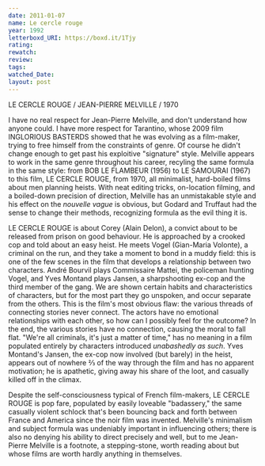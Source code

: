 ```yaml
---
date: 2011-01-07
name: Le cercle rouge
year: 1992
letterboxd_URI: https://boxd.it/1Tjy
rating:
rewatch:
review:
tags:
watched_Date:
layout: post
---
```


LE CERCLE ROUGE / JEAN-PIERRE MELVILLE / 1970

I have no real respect for Jean-Pierre Melville, and don't understand
how anyone could. I have more respect for Tarantino, whose 2009 film
INGLORIOUS BASTERDS showed that he was evolving as a film-maker, trying
to free himself from the constraints of genre. Of course he didn't
change enough to get past his exploitive "signature" style. Melville
appears to work in the same genre throughout his career, recyling the
same formula in the same style: from BOB LE FLAMBEUR (1956) to LE
SAMOURAI (1967) to this film, LE CERCLE ROUGE, from 1970, all
minimalist, hard-boiled films about men planning heists. With neat
editing tricks, on-location filming, and a boiled-down precision of
direction, Melville has an unmistakable style and his effect on the
*nouvelle vague* is obvious, but Godard and Truffaut had the sense to
change their methods, recognizing formula as the evil thing it is.

LE CERCLE ROUGE is about Corey (Alain Delon), a convict about to be
released from prison on good behaviour. He is approached by a crooked
cop and told about an easy heist. He meets Vogel (Gian-Maria Volonte), a
criminal on the run, and they take a moment to bond in a muddy field:
this is one of the few scenes in the film that develops a relationship
between two characters. André Bourvil plays Commissaire Mattei, the
policeman hunting Vogel, and Yves Montand plays Jansen, a sharpshooting
ex-cop and the third member of the gang. We are shown certain habits and
characteristics of characters, but for the most part they go unspoken,
and occur separate from the others. This is the film's most obvious
flaw: the various threads of connecting stories never connect. The
actors have no emotional relationships with each other, so how can I
possibly feel for the outcome? In the end, the various stories have no
connection, causing the moral to fall flat. "We're all criminals, it's
just a matter of time," has no meaning in a film populated entirely by
characters introduced *unabashedly* *as* *such*. Yves Montand's Jansen,
the ex-cop now involved (but barely) in the heist, appears out of
nowhere ⅔ of the way through the film and has no apparent motivation; he
is apathetic, giving away his share of the loot, and casually killed off
in the climax.

Despite the self-consciousness typical of French film-makers, LE CERCLE
ROUGE is pop fare, populated by easily loveable "badassery," the same
casually violent schlock that's been bouncing back and forth between
France and America since the noir film was invented. Melville's
minimalism and subject formula was undeniably important in influencing
others; there is also no denying his ability to direct precisely and
well, but to me Jean-Pierre Melville is a footnote, a stepping-stone,
worth reading about but whose films are worth hardly anything in
themselves.

